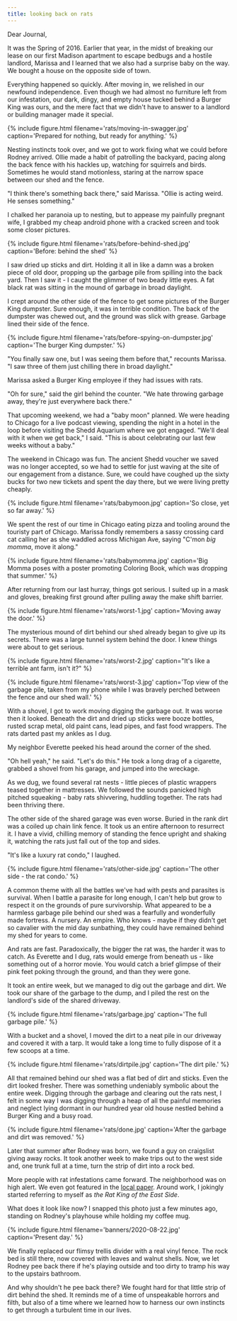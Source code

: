 ```yaml
---
title: looking back on rats
---
```


Dear Journal,

It was the Spring of 2016.  Earlier that year, in the midst of
breaking our lease on our first Madison apartment to escape bedbugs
and a hostile landlord, Marissa and I learned that we also had a
surprise baby on the way.  We bought a house on the opposite side of
town.

Everything happened so quickly.  After moving in, we relished in our
newfound independence.  Even though we had almost no furniture left
from our infestation, our dark, dingy, and empty house tucked behind a
Burger King was ours, and the mere fact that we didn't have to answer
to a landlord or building manager made it special.

{% include figure.html
filename='rats/moving-in-swagger.jpg'
caption='Prepared for nothing, but ready for anything.' %}

Nesting instincts took over, and we got to work fixing what we could
before Rodney arrived.  Ollie made a habit of patrolling the backyard,
pacing along the back fence with his hackles up, watching for
squirrels and birds.  Sometimes he would stand motionless, staring at
the narrow space between our shed and the fence.

"I think there's something back there," said Marissa.  "Ollie is
acting weird.  He senses something."

I chalked her paranoia up to nesting, but to appease my painfully
pregnant wife, I grabbed my cheap android phone with a cracked screen
and took some closer pictures.

{% include figure.html
filename='rats/before-behind-shed.jpg'
caption='Before: behind the shed' %}

I saw dried up sticks and dirt.  Holding it all in like a damn was a
broken piece of old door, propping up the garbage pile from spilling
into the back yard.  Then I saw it - I caught the glimmer of two beady
little eyes.  A fat black rat was sitting in the mound of garbage in
broad daylight.

I crept around the other side of the fence to get some pictures of the
Burger King dumpster.  Sure enough, it was in terrible condition.  The
back of the dumpster was chewed out, and the ground was slick with
grease.  Garbage lined their side of the fence.

{% include figure.html
filename='rats/before-spying-on-dumpster.jpg'
caption='The burger King dumpster.' %}

"You finally saw one, but I was seeing them before that," recounts
Marissa.  "I saw three of them just chilling there in broad daylight."

Marissa asked a Burger King employee if they had issues with rats.

"Oh for sure," said the girl behind the counter.  "We hate throwing
garbage away, they're just everywhere back there."

That upcoming weekend, we had a "baby moon" planned.  We were heading
to Chicago for a live podcast viewing, spending the night in a hotel
in the loop before visiting the Shedd Aquarium where we got engaged.
"We'll deal with it when we get back," I said.  "This is about
celebrating our last few weeks without a baby."

The weekend in Chicago was fun.  The ancient Shedd voucher we saved
was no longer accepted, so we had to settle for just waving at the
site of our engagement from a distance.  Sure, we could have coughed
up the sixty bucks for two new tickets and spent the day there, but we
were living pretty cheaply.

{% include figure.html filename='rats/babymoon.jpg' caption='So close,
yet so far away.' %}

We spent the rest of our time in Chicago eating pizza and tooling
around the touristy part of Chicago.  Marissa fondly remembers a sassy
crossing card cat calling her as she waddled across Michigan Ave,
saying "C'mon _big momma_, move it along."

{% include figure.html filename='rats/babymomma.jpg' caption='Big
Momma poses with a poster promoting Coloring Book, which was dropping
that summer.' %}

After returning from our last hurray, things got serious.  I suited up
in a mask and gloves, breaking first ground after pulling away the
make shift barrier.

{% include figure.html
filename='rats/worst-1.jpg'
caption='Moving away the door.' %}

The mysterious mound of dirt behind our shed already began to give up
its secrets.  There was a large tunnel system behind the door.  I knew
things were about to get serious.

{% include figure.html
filename='rats/worst-2.jpg'
caption="It's like a terrible ant farm, isn't it?" %}

{% include figure.html
filename='rats/worst-3.jpg'
caption='Top view of the garbage pile, taken from my phone while I was
bravely perched between the fence and our shed wall.' %}

With a shovel, I got to work moving digging the garbage out.  It was
worse then it looked.  Beneath the dirt and dried up sticks were booze
bottles, rusted scrap metal, old paint cans, lead pipes, and fast food
wrappers.  The rats darted past my ankles as I dug.

My neighbor Everette peeked his head around the corner of the shed.

"Oh hell yeah," he said.  "Let's do this."  He took a long drag of a
cigarette, grabbed a shovel from his garage, and jumped into the
wreckage.

As we dug, we found several rat nests - little pieces of plastic
wrappers teased together in mattresses.  We followed the sounds
panicked high pitched squeaking - baby rats shivvering, huddling
together.  The rats had been thriving there.

The other side of the shared garage was even worse.  Buried in the
rank dirt was a coiled up chain link fence.  It took us an entire
afternoon to resurrect it.  I have a vivid, chilling memory of
standing the fence upright and shaking it, watching the rats just fall
out of the top and sides.

"It's like a luxury rat condo," I laughed.

{% include figure.html
filename='rats/other-side.jpg'
caption='The other side - the rat condo.' %}

A common theme with all the battles we've had with pests and parasites
is survival.  When I battle a parasite for long enough, I can't help
but grow to respect it on the grounds of pure survivorship.  What
appeared to be a harmless garbage pile behind our shed was a fearfully
and wonderfully made fortress.  A nursery.  An empire.  Who knows -
maybe if they didn't get so cavalier with the mid day sunbathing, they
could have remained behind my shed for years to come.

And rats are fast.  Paradoxically, the bigger the rat was, the harder
it was to catch.  As Everette and I dug, rats would emerge from
beneath us - like something out of a horror movie.  You would catch a
brief glimpse of their pink feet poking through the ground, and than
they were gone.

It took an entire week, but we managed to dig out the garbage and
dirt.  We took our share of the garbage to the dump, and I piled the
rest on the landlord's side of the shared driveway.

{% include figure.html
filename='rats/garbage.jpg'
caption='The full garbage pile.' %}

With a bucket and a shovel, I moved the dirt to a neat pile in our
driveway and covered it with a tarp.  It would take a long time to
fully dispose of it a few scoops at a time.

{% include figure.html
filename='rats/dirtpile.jpg'
caption='The dirt pile.' %}

All that remained behind our shed was a flat bed of dirt and sticks.
Even the dirt looked fresher.  There was something undeniably symbolic
about the entire week.  Digging through the garbage and clearing out
the rats nest, I felt in some way I was digging through a heap of all
the painful memories and neglect lying dormant in our hundred year old
house nestled behind a Burger King and a busy road.

{% include figure.html filename='rats/done.jpg' caption='After the
garbage and dirt was removed.' %}

Later that summer after Rodney was born, we found a guy on craigslist
giving away rocks.  It took another week to make trips out to the west
side and, one trunk full at a time, turn the strip of dirt into a rock
bed.

More people with rat infestations came forward.  The neighborhood was
on high alert.  We even got featured in the [local paper].  Around
work, I jokingly started referring to myself as _the Rat King of the
East Side_.

[local paper]: https://madison.com/ct/news/local/govt-and-politics/public-heath-department-investigates-rat-problem-on-east-washington/article_a49434ca-c35f-5fdd-95d3-eec4fef70810.html

What does it look like now?  I snapped this photo just a few minutes
ago, standing on Rodney's playhouse while holding my coffee mug.

{% include figure.html
filename='banners/2020-08-22.jpg'
caption='Present day.' %}

We finally replaced our flimsy trellis divider with a real vinyl
fence.  The rock bed is still there, now covered with leaves and
walnut shells.  Now, we let Rodney pee back there if he's playing
outside and too dirty to tramp his way to the upstairs bathroom.

And why shouldn't he pee back there?  We fought hard for that little
strip of dirt behind the shed.  It reminds me of a time of unspeakable
horrors and filth, but also of a time where we learned how to harness
our own instincts to get through a turbulent time in our lives.
